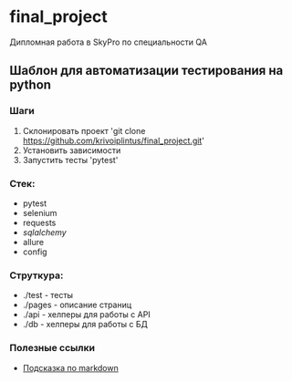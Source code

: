 # final_project
Дипломная работа в SkyPro по специальности QA

## Шаблон для автоматизации тестирования на python

### Шаги
1. Склонировать проект 'git clone https://github.com/krivoiplintus/final_project.git'
2. Установить зависимости
3. Запустить тесты 'pytest'

### Стек:
- pytest
- selenium
- requests
- _sqlalchemy_
- allure
- config

### Струткура:
- ./test - тесты
- ./pages - описание страниц
- ./api - хелперы для работы с API
- ./db - хелперы для работы с БД

### Полезные ссылки
- [Подсказка по markdown](https://www.markdownguide.org/basic-syntax/)